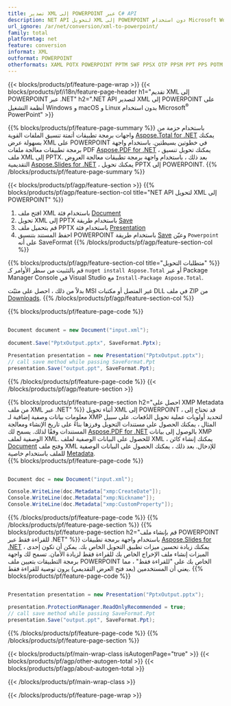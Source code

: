 ```yaml
---
title: تصدير XML إلى POWERPOINT عبر C# API
description: NET API لتحويل XML إلى POWERPOINT دون استخدام Microsoft Word
url_ignore: /ar/net/conversion/xml-to-powerpoint/
family: total
platformtag: net
feature: conversion
informat: XML
outformat: POWERPOINT
otherformats: XAML POTX POWERPOINT PPTM SWF PPSX OTP PPSM PPT PPS POTM POT
---
```

{{< blocks/products/pf/feature-page-wrap >}}
{{< blocks/products/pf/i18n/feature-page-header h1="تقديم XML إلى POWERPOINT عبر .NET" h2=".NET API لتصدير XML إلى POWERPOINT على أنظمة التشغيل Windows و macOS و Linux بدون استخدام Microsoft<sup>&reg;</sup> PowerPoint" >}}

{{% blocks/products/pf/feature-page-summary %}}
باستخدام حزمة من واجهات برمجة تطبيقات أتمتة تنسيق الملفات القوية [Aspose.Total for .NET](https://products.aspose.com/total/net/) يمكنك بسهولة عرض XML على POWERPOINT في خطوتين بسيطتين. باستخدام واجهة برمجة تطبيقات معالجة ملفات PDF [Aspose.PDF for .NET](https://products.aspose.com/pdf/net/) ، يمكنك تحويل تنسيق ملف XML إلى PPTX. بعد ذلك ، باستخدام واجهة برمجة تطبيقات معالجة العروض التقديمية [Aspose.Slides for .NET](https://products.aspose.com/slides/net/) ، يمكنك تحويل PPTX إلى POWERPOINT.
{{% /blocks/products/pf/feature-page-summary  %}}

{{< blocks/products/pf/agp/feature-section >}}
{{% blocks/products/pf/agp/feature-section-col title="NET API لتحويل XML إلى POWERPOINT" %}}
1. افتح ملف XML باستخدام فئة [Document](https://reference.aspose.com/pdf/net/aspose.pdf/document)
2. تحويل XML إلى PPTX باستخدام طريقة [Save](https://reference.aspose.com/pdf/net/aspose.pdf.document/save/methods/5)
3. قم بتحميل ملف PPTX باستخدام فئة [Presentation](https://reference.aspose.com/slides/net/aspose.slides/presentation)
4. احفظ المستند بتنسيق POWERPOINT باستخدام طريقة [Save](https://reference.aspose.com/slides/net/aspose.slides.presentation/save/methods/5) وعيّن `Powerpoint` على أنه SaveFormat
{{% /blocks/products/pf/agp/feature-section-col %}}

{{% blocks/products/pf/agp/feature-section-col title="متطلبات التحويل" %}}
قم بالتثبيت من سطر الأوامر كـ ``nuget install Aspose.Total`` أو عبر Package Manager Console في Visual Studio مع ``Install-Package Aspose.Total``.

بدلاً من ذلك ، احصل على مثبّت MSI غير المتصل أو مكتبات DLL في ملف ZIP من [Downloads](https://releases.aspose.com/total/net).
{{% /blocks/products/pf/agp/feature-section-col %}}

{{% blocks/products/pf/feature-page-code %}}

```cs

Document document = new Document("input.xml");
 
document.Save("PptxOutput.pptx", SaveFormat.Pptx); 

Presentation presentation = new Presentation("PptxOutput.pptx");
// call save method while passing SaveFormat.Ppt
presentation.Save("output.ppt", SaveFormat.Ppt);   
```

{{% /blocks/products/pf/feature-page-code %}}
{{< /blocks/products/pf/agp/feature-section >}}

{{% blocks/products/pf/feature-page-section  h2="احصل على XMP Metadata من ملف XML عبر .NET" %}}
أثناء تحويل XML إلى POWERPOINT ، قد تحتاج إلى معلومات بيانات وصفية إضافية لـ XMP لتحديد أولويات عملية تحويل الدُفعات. على سبيل المثال ، يمكنك الحصول على مستندات التحويل وفرزها بناءً على تاريخ الإنشاء ومعالجة المستندات وفقًا لذلك. يسمح لك [Aspose.PDF for .NET](https://products.aspose.com/pdf/net/) بالوصول إلى بيانات XMP الوصفية لملف XML. للحصول على البيانات الوصفية لملف XML ، يمكنك إنشاء كائن [Document](https://reference.aspose.com/pdf/net/aspose.pdf/document) وفتح ملف XML للإدخال. بعد ذلك ، يمكنك الحصول على البيانات الوصفية للملف باستخدام خاصية [Metadata](https://reference.aspose.com/pdf/net/aspose.pdf/document/properties/metadata).  
{{% blocks/products/pf/feature-page-code %}}

```cs

Document doc = new Document("input.xml");

Console.WriteLine(doc.Metadata["xmp:CreateDate"]);
Console.WriteLine(doc.Metadata["xmp:Nickname"]);
Console.WriteLine(doc.Metadata["xmp:CustomProperty"]);
```

{{% /blocks/products/pf/feature-page-code  %}}
{{% /blocks/products/pf/feature-page-section %}}
{{% blocks/products/pf/feature-page-section  h2="قم بإنشاء ملف POWERPOINT للقراءة فقط عبر .NET" %}}
باستخدام واجهة برمجة تطبيقات [Aspose.Slides for .NET](https://products.aspose.com/slides/net/) ، يمكنك زيادة تحسين ميزات تطبيق التحويل الخاص بك. يمكن أن تكون إحدى الميزات إنشاء ملف الإخراج الخاص بك للقراءة فقط لزيادة الأمان. تسمح لك واجهة برمجة التطبيقات بتعيين ملف POWERPOINT الخاص بك على "للقراءة فقط" ، مما يعني أن المستخدمين (بعد فتح العرض التقديمي) يرون توصية للقراءة فقط. 
{{% blocks/products/pf/feature-page-code %}}

```cs

Presentation presentation = new Presentation("PptxOutput.pptx");

presentation.ProtectionManager.ReadOnlyRecommended = true;
// call save method while passing SaveFormat.Ppt
presentation.Save("output.ppt", SaveFormat.Ppt);     
```

{{% /blocks/products/pf/feature-page-code  %}}
{{% /blocks/products/pf/feature-page-section %}}

{{< blocks/products/pf/main-wrap-class isAutogenPage="true" >}}
{{< blocks/products/pf/agp/other-autogen-total >}}
{{< blocks/products/pf/agp/about-autogen-total >}}

{{< /blocks/products/pf/main-wrap-class >}}

{{< /blocks/products/pf/feature-page-wrap >}}